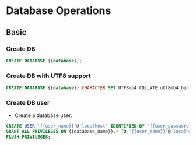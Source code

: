 # Database Operations

## Basic

### Create DB

```sql
CREATE DATABASE {{database}};
```

### Create DB with UTF8 support

```sql
CREATE DATABASE {{database}} CHARACTER SET UTF8mb4 COLLATE utf8mb4_bin;
```

### Create DB user

- Create a database user.

```sql
CREATE USER '{{user_name}}'@'localhost' IDENTIFIED BY '{{user_password}}';
GRANT ALL PRIVILEGES ON {{database_name}}.* TO '{{user_name}}'@'localhost';
FLUSH PRIVILEGES;
```
